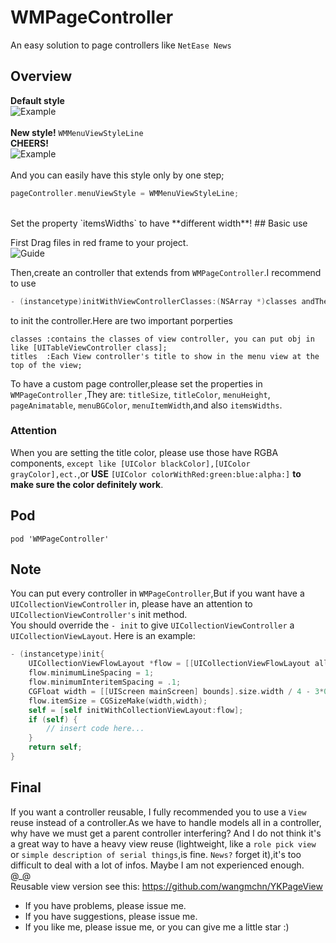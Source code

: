 # WMPageController
An easy solution to page controllers like `NetEase News`
## Overview
**Default style** <br>
![Example](https://github.com/wangmchn/WMPageController/blob/master/WMPageControllerDemo/WMPageController/ScreenShot/ScreenShot.gif)
<br>
<br>
**New style!** `WMMenuViewStyleLine` <br>
**CHEERS!** <br>
![Example](https://github.com/wangmchn/WMPageController/blob/master/WMPageControllerDemo/WMPageController/ScreenShot/ScreenShot2.gif)
<br>
<br>
And you can easily have this style only by one step;
```objective-c
pageController.menuViewStyle = WMMenuViewStyleLine;
```
<br>
Set the property `itemsWidths` to have **different width**!
## Basic use

First Drag files in red frame to your project.<br>
![Guide](https://github.com/wangmchn/WMPageController/blob/master/WMPageControllerDemo/WMPageController/ScreenShot/guide1.png)

Then,create an controller that extends from `WMPageController`.I recommend to use<br>
```objective-c
- (instancetype)initWithViewControllerClasses:(NSArray *)classes andTheirTitles:(NSArray *)titles;
```
to init the controller.Here are two important porperties<br>

    classes :contains the classes of view controller, you can put obj in like [UITableViewController class];
    titles  :Each View controller's title to show in the menu view at the top of the view;

To have a custom page controller,please set the properties in `WMPageController` ,They are: `titleSize`, `titleColor`, `menuHeight`, `pageAnimatable`, `menuBGColor`, `menuItemWidth`,and also `itemsWidths`.<br>

### Attention
When you are setting the title color, please use those have RGBA components, `except like [UIColor blackColor],[UIColor grayColor],ect.`,or **USE** `[UIColor colorWithRed:green:blue:alpha:]` **to make sure the color definitely work**.
## Pod
    pod 'WMPageController'

## Note
You can put every controller in `WMPageController`,But if you want have a `UICollectionViewController` in, please have an attention to `UICollectionViewController's` init method.<br>
You should override the `- init` to give `UICollectionViewController` a `UICollectionViewLayout`.
Here is an example:
```objective-c
- (instancetype)init{
    UICollectionViewFlowLayout *flow = [[UICollectionViewFlowLayout alloc] init];
    flow.minimumLineSpacing = 1;
    flow.minimumInteritemSpacing = .1;
    CGFloat width = [[UIScreen mainScreen] bounds].size.width / 4 - 3*0.1;
    flow.itemSize = CGSizeMake(width,width);
    self = [self initWithCollectionViewLayout:flow];
    if (self) {
        // insert code here...
    }
    return self;
}
```
## Final
If you want a controller reusable, I fully recommended you to use a `View` reuse instead of a controller.As we have to handle models all in a controller, why have we must get a parent controller interfering? And I do not think it's a great way to have a heavy view reuse (lightweight, like a `role pick view` or `simple description of serial things`,is fine. `News?` forget it),it's too difficult to deal with a lot of infos. Maybe I am not experienced enough. @_@ <br>
Reusable view version see this: https://github.com/wangmchn/YKPageView
<br>
* If you have problems, please issue me.
* If you have suggestions, please issue me.
* If you like me, please issue me, or you can give me a little star :)
